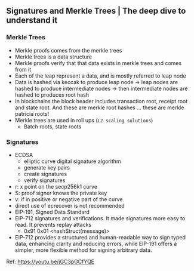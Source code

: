 ## Signatures and Merkle Trees | The deep dive to understand it

### Merkle Trees
- Merkle proofs comes from the merkle trees
- Merkle trees is a data structure
- Merkle proofs verify that that data exists in merkle trees and comes from it
- Each of the leap represent a data, and is mostly referred to leap node
- Data is hashed via keccak to produce leap node -> leap nodes are hashed to produce intermediate nodes -> then intermediate nodes are hashed to produces root hash
- In blockchains the block header includes transaction root, receipt root and state root. And these are merkle root hashes ... these are merkle patricia roots!
- Merkle trees are used in roll ups (`L2 scaling solutions`)
    - Batch roots, state roots
    
### Signatures
- ECDSA
    - elliptic curve digital signature algorithm
    - generate key pairs
    - create signatures
    - verify signatures
- r: x point on the secp256k1 curve 
- S: proof signer knows the private key
- v: if in positive or negative part of the curve
- direct use of ecrecover is not recommended
- EIP-191, Signed Data Standard
- EIP-712 signatures and verifications. It made signatures more easy to read. It prevents replay attacks
    - 0x91 0x01 <domain seperator> <hashStruct(message)>
- EIP-712 provides a structured and human-readable way to sign typed data, enhancing clarity and reducing errors, while EIP-191 offers a simpler, more flexible method for signing arbitrary data.    
 
Ref: https://youtu.be/jGC3pGCfYQE